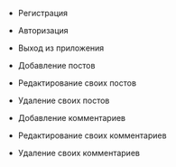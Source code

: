 - Регистрация
- Авторизация
- Выход из приложения

- Добавление постов
- Редактирование своих постов
- Удаление своих постов

- Добавление комментариев
- Редактирование своих комментариев
- Удаление своих комментариев
